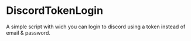 # DiscordTokenLogin
A simple script with wich you can login to discord using a token instead of email &amp; password.
